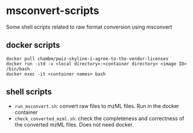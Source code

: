 # msconvert-scripts
Some shell scripts related to raw format conversion using msconvert

## docker scripts
```shell
docker pull chambm/pwiz-skyline-i-agree-to-the-vendor-licenses
docker run -itd -v <local directory>:<container directory> <image ID> /bin/bash
docker exec -it <container names> bash
```

## shell scripts
- `run_msconvert.sh`: convert raw files to mzML files. Run in the docker container
- `check_converted_mzml.sh`: check the completeness and correctness of the converted mzML files. Does not need docker.
